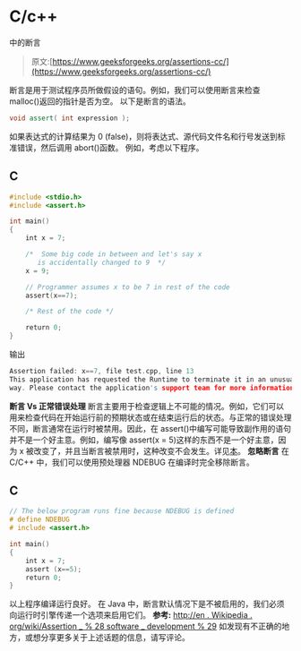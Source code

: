 # C/c++

中的断言

> 原文:[https://www.geeksforgeeks.org/assertions-cc/](https://www.geeksforgeeks.org/assertions-cc/)

断言是用于测试程序员所做假设的语句。例如，我们可以使用断言来检查 malloc()返回的指针是否为空。
以下是断言的语法。

```cpp
void assert( int expression ); 
```

如果表达式的计算结果为 0 (false)，则将表达式、源代码文件名和行号发送到标准错误，然后调用 abort()函数。
例如，考虑以下程序。

## C

```cpp
#include <stdio.h>
#include <assert.h>

int main()
{
    int x = 7;

    /*  Some big code in between and let's say x
       is accidentally changed to 9  */
    x = 9;

    // Programmer assumes x to be 7 in rest of the code
    assert(x==7);

    /* Rest of the code */

    return 0;
}
```

输出

```cpp
Assertion failed: x==7, file test.cpp, line 13 
This application has requested the Runtime to terminate it in an unusual 
way. Please contact the application's support team for more information.
```

**断言 Vs 正常错误处理**
断言主要用于检查逻辑上不可能的情况。例如，它们可以用来检查代码在开始运行前的预期状态或在结束运行后的状态。与正常的错误处理不同，断言通常在运行时被禁用。因此，在 assert()中编写可能导致副作用的语句并不是一个好主意。例如，编写像 assert(x = 5)这样的东西不是一个好主意，因为 x 被改变了，并且当断言被禁用时，这种改变不会发生。详见[本](https://www.geeksforgeeks.org/understanding-exit-abort-and-assert/)。
**忽略断言**
在 C/C++ 中，我们可以使用预处理器 NDEBUG 在编译时完全移除断言。

## C

```cpp
// The below program runs fine because NDEBUG is defined
# define NDEBUG
# include <assert.h>

int main()
{
    int x = 7;
    assert (x==5);
    return 0;
}
```

以上程序编译运行良好。
在 Java 中，断言默认情况下是不被启用的，我们必须向运行时引擎传递一个选项来启用它们。
**参考:**
[http://en . Wikipedia . org/wiki/Assertion _ % 28 software _ development % 29](http://en.wikipedia.org/wiki/Assertion_%28software_development%29)
如发现有不正确的地方，或想分享更多关于上述话题的信息，请写评论。
